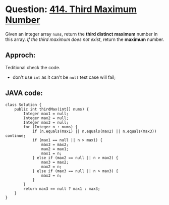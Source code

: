 # Question: [414. Third Maximum Number](https://leetcode.com/problems/third-maximum-number/)

Given an integer array `nums`, return the **third distinct maximum** number in this array. _If the third maximum does not exist_, return the **maximum** number.

## Approch:

Teditional check the code.

- don't use `int` as it can't be `null` test case will fail;

## JAVA code:

```
class Solution {
    public int thirdMax(int[] nums) {
        Integer max1 = null;
        Integer max2 = null;
        Integer max3 = null;
        for (Integer n : nums) {
            if (n.equals(max1) || n.equals(max2) || n.equals(max3)) continue;
            if (max1 == null || n > max1) {
                max3 = max2;
                max2 = max1;
                max1 = n;
            } else if (max2 == null || n > max2) {
                max3 = max2;
                max2 = n;
            } else if (max3 == null || n > max3) {
                max3 = n;
            }
        }
        return max3 == null ? max1 : max3;
    }
}
```
